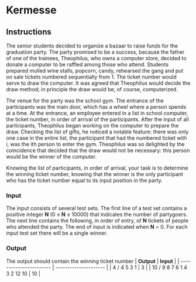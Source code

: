 # Kermesse

## Instructions

The senior students decided to organize a bazaar to raise funds for the graduation party. The party promised to be a success, because the father of one of the trainees, Theophilus, who owns a computer store, decided to donate a computer to be raffled among those who attend. Students prepared mulled wine stalls, popcorn, candy, rehearsed the gang and put on sale tickets numbered sequentially from 1. The ticket number would serve to draw the computer. It was agreed that Theophilus would decide the draw method; in principle the draw would be, of course, computerized.

The venue for the party was the school gym. The entrance of the participants was the main door, which has a wheel where a person spends at a time. At the entrance, an employee entered in a list in school computer, the ticket number, in order of arrival of the participants. After the input of all participants, Theophilus began working on the computer to prepare the draw. Checking the list of gifts, he noticed a notable feature: there was only one case in the entire list, the participant that had the numbered ticket with i, was the ith person to enter the gym. Theophilus was so delighted by the coincidence that decided that the draw would not be necessary: this person would be the winner of the computer.

Knowing the list of participants, in order of arrival, your task is to determine the winning ticket number, knowing that the winner is the only participant who has the ticket number equal to its input position in the party.

### Input

The input consists of several test sets. The first line of a test set contains a positive integer **N** (0 ≤ **N** ≤ 10000) that indicates the number of partygoers. The next line contains the following, in order of entry, of **N** tickets of people who attended the party. The end of input is indicated when **N** = 0. For each input test set there will be a single winner.

### Output

The output should contain the winning ticket number
| **Output** | **Input** |
| ----------------------- | --------------------- |
| 4 / 4 5 3 1 | 3 |
| 10 / 9 8 7 6 1 4 3 2 12 10 | 10 |
